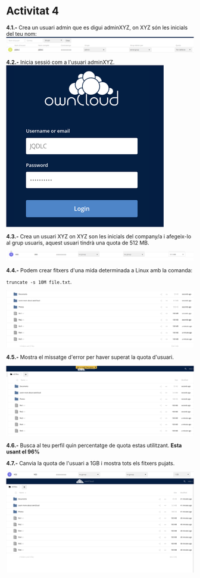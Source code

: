 # Activitat 4
                                                                                                                                        
 **4.1.-** Crea un usuari admin que es digui adminXYZ, on XYZ són les inicials del teu nom:                                      ![CAPTURA](activitat4-1.png)
 
**4.2.-** Inicia sessió com a l'usuari adminXYZ.                                                                              
![captura](activitat4-2.png)

**4.3.-** Crea un usuari XYZ on XYZ son les inicials del company/a i afegeix-lo al grup usuaris, aquest usuari tindrà una quota de 512 MB.

![captura](activitat4-3.png)

**4.4.-** Podem crear fitxers d'una mida determinada a Linux amb la comanda:

`truncate -s 10M file.txt`.

![captura](activitat4-4.png)

**4.5.-** Mostra el missatge d'error per haver superat la quota d'usuari.

![captura](activitat4-5.png)

**4.6.-** Busca al teu perfil quin percentatge de quota estas utilitzant.                                                      **Esta usant el 96%**

**4.7.-** Canvia la quota de l'usuari a 1GB i mostra tots els fitxers pujats.

![captura](activitat4-6.png)
![captura](activitat4-7.png)


